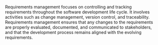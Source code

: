  Requirements management focuses on controlling and tracking requirements throughout the software development life cycle. It involves activities such as change management, version control, and traceability. Requirements management ensures that any changes to the requirements are properly evaluated, documented, and communicated to stakeholders, and that the development process remains aligned with the evolving requirements.